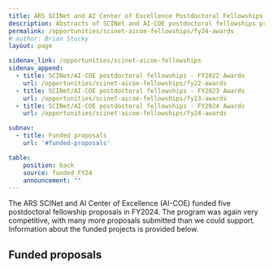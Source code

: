 ```yaml
---
title: ARS SCINet and AI Center of Excellence Postdoctoral Fellowships Program - FY2024 Awards
description: Abstracts of SCINet and AI-COE postdoctoral fellowships proposals funded in FY2024.
permalink: /opportunities/scinet-aicoe-fellowships/fy24-awards
# author: Brian Stucky 
layout: page

sidenav_link: /opportunities/scinet-aicoe-fellowships
sidenav_append: 
  - title: SCINet/AI-COE postdoctoral fellowships - FY2022 Awards
    url: /opportunities/scinet-aicoe-fellowships/fy22-awards
  - title: SCINet/AI-COE postdoctoral fellowships - FY2023 Awards
    url: /opportunities/scinet-aicoe-fellowships/fy23-awards
  - title: SCINet/AI-COE postdoctoral fellowships - FY2024 Awards
    url: /opportunities/scinet-aicoe-fellowships/fy24-awards

subnav:
  - title: Funded proposals
    url: '#funded-proposals'

table:
    position: back
    source: funded_FY24
    announcement: ""
---
```


The ARS SCINet and AI Center of Excellence (AI-COE) funded five postdoctoral fellowship proposals in FY2024. The program was again very competitive, with many more proposals submitted than we could support.  Information about the funded projects is provided below.

## Funded proposals

